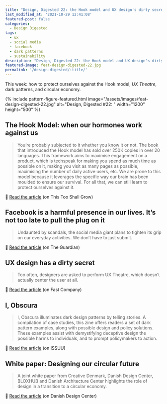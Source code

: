 ```yaml
---
title: "Design, Digested 22: the Hook model and UX design's dirty secret"
last_modified_at: '2021-10-29 12:41:08'
featured-post: false
categories:
  - Design Digested
tags:
  - ux
  - social media
  - facebook
  - dark patterns
  - sustainability
description: "Design, Digested 22: the Hook model and UX design's dirty secret"
featured-image: feat-design-digested-22.jpg
permalink: '/design-digested/:title/'
---
```

<p class="lead">This week: how to protect ourselves against the Hook model, <em>UX Theatre</em>, dark patterns, and circular economy.</p>

<!--more-->

{% include pattern-figure-featured.html image="/assets/images/feat-design-digested-22.jpg" alt="Design, Digested #22: " width="1200" height="500" %}

## The Hook Model: when our hormones work against us

> You’re probably subjected to it whether you know it or not. The book that introduced the Hook model has sold over 250K copies in over 20 languages. This framework aims to maximise engagement on a product, which is techspeak for making you spend as much time as possible on it, making you visit as many pages as possible, maximising the number of daily active users, etc. We are prone to this model because it leverages the specific way our brain has been moulded to ensure our survival. For all that, we can still learn to protect ourselves against it.

<p class="detached">🔗 <a href="https://thistooshallgrow.com/blog/hook-model-hormones" target="_blank" rel="noopener">Read the article</a> (on This Too Shall Grow)</p>

## Facebook is a harmful presence in our lives. It’s not too late to pull the plug on it

> Undaunted by scandals, the social media giant plans to tighten its grip on our everyday activities. We don’t have to just submit.

<p class="detached">🔗 <a href="https://www.theguardian.com/commentisfree/2021/oct/06/facebook-scandals-social-media" target="_blank" rel="noopener">Read the article</a> (on The Guardian)</p>

## UX design has a dirty secret

> Too often, designers are asked to perform UX Theatre, which doesn’t actually center the user at all.

<p class="detached">🔗 <a href="https://www.fastcompany.com/90686473/ux-design-has-a-dirty-secret\" target="_blank" rel="noopener">Read the article</a> (on Fast Company)</p>

## I, Obscura

> I, Obscura illuminates dark design patterns by telling stories. A compilation of case studies, this zine offers readers a set of dark pattern examples, along with possible design and policy solutions. These examples assist with demystifying deceptive design the possible harms to individuals, and to prompt policymakers to action.

<p class="detached">🔗 <a href="https://issuu.com/stanforddcsl/docs/dcsl_darkpatternszine_2021\" target="_blank" rel="noopener">Read the article</a> (on ISSUU)</p>

## White paper: Designing our circular future

> A joint white paper from Creative Denmark, Danish Design Center, BLOXHUB and Danish Architecture Center highlights the role of design in a transition to a circular economy.

<p class="detached">🔗 <a href="https://ddc.dk/designing-our-circular-future/" target="_blank" rel="noopener">Read the article</a> (on Danish Design Center)</p>